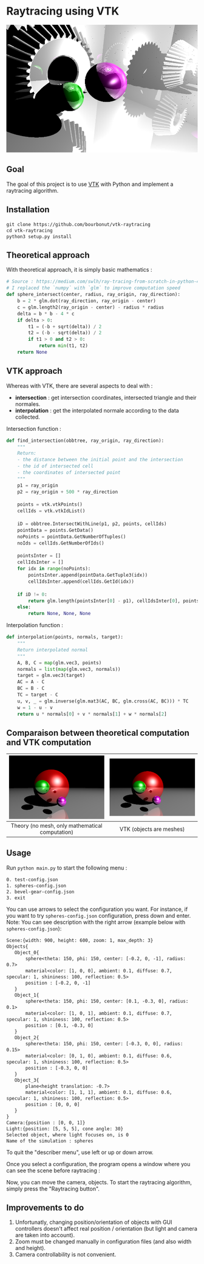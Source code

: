 # Raytracing using VTK

![](./images/bevel-gear.png)

## Goal

The goal of this project is to use [VTK](https://pypi.org/project/vtk/) with Python and implement a raytracing algorithm.

## Installation

```
git clone https://github.com/bourbonut/vtk-raytracing
cd vtk-raytracing
python3 setup.py install
```

## Theoretical approach

With theoretical approach, it is simply basic mathematics :

```python
# Source : https://medium.com/swlh/ray-tracing-from-scratch-in-python-41670e6a96f9
# I replaced the `numpy` with `glm` to improve computation speed
def sphere_intersect(center, radius, ray_origin, ray_direction):
    b = 2 * glm.dot(ray_direction, ray_origin - center)
    c = glm.length2(ray_origin - center) - radius * radius
    delta = b * b - 4 * c
    if delta > 0:
        t1 = (-b + sqrt(delta)) / 2
        t2 = (-b - sqrt(delta)) / 2
        if t1 > 0 and t2 > 0:
            return min(t1, t2)
    return None
```

## VTK approach

Whereas with VTK, there are several aspects to deal with :
- **intersection** : get intersection coordinates, intersected triangle and their normales.
- **interpolation** : get the interpolated normale according to the data collected.

Intersection function :
```python
def find_intersection(obbtree, ray_origin, ray_direction):
    """
    Return:
    - the distance between the initial point and the intersection
    - the id of intersected cell
    - the coordinates of intersected point
    """
    p1 = ray_origin
    p2 = ray_origin + 500 * ray_direction

    points = vtk.vtkPoints()
    cellIds = vtk.vtkIdList()

    iD = obbtree.IntersectWithLine(p1, p2, points, cellIds)
    pointData = points.GetData()
    noPoints = pointData.GetNumberOfTuples()
    noIds = cellIds.GetNumberOfIds()

    pointsInter = []
    cellIdsInter = []
    for idx in range(noPoints):
        pointsInter.append(pointData.GetTuple3(idx))
        cellIdsInter.append(cellIds.GetId(idx))

    if iD != 0:
        return glm.length(pointsInter[0] - p1), cellIdsInter[0], pointsInter[0]
    else:
        return None, None, None
```

Interpolation function :
```python
def interpolation(points, normals, target):
    """
    Return interpolated normal
    """
    A, B, C = map(glm.vec3, points)
    normals = list(map(glm.vec3, normals))
    target = glm.vec3(target)
    AC = A - C
    BC = B - C
    TC = target - C
    u, v, _ = glm.inverse(glm.mat3(AC, BC, glm.cross(AC, BC))) * TC
    w = 1 - u - v
    return u * normals[0] + v * normals[1] + w * normals[2]
```

## Comparaison between theoretical computation and VTK computation

|    ![](./images/theoretical-raytracing.png)     | ![](./images/spheres.png) |
| :---------------------------------------------: | :-----------------------: |
| Theory (no mesh, only mathematical computation) | VTK (objects are meshes)  |

## Usage

Run `python main.py` to start the following menu :
```
0. test-config.json
1. spheres-config.json
2. bevel-gear-config.json
3. exit
```

You can use arrows to select the configuration you want. For instance, if you want to try `spheres-config.json` configuration, press down and enter.
Note: You can see description with the right arrow (example below with `spheres-config.json`):
```
Scene:{width: 900, height: 600, zoom: 1, max_depth: 3}
Objects{
   Object_0{
       sphere<theta: 150, phi: 150, center: [-0.2, 0, -1], radius: 0.7>
       material<color: [1, 0, 0], ambient: 0.1, diffuse: 0.7, specular: 1, shininess: 100, reflection: 0.5>
       position : [-0.2, 0, -1]
   }
   Object_1{
       sphere<theta: 150, phi: 150, center: [0.1, -0.3, 0], radius: 0.1>
       material<color: [1, 0, 1], ambient: 0.1, diffuse: 0.7, specular: 1, shininess: 100, reflection: 0.5>
       position : [0.1, -0.3, 0]
   }
   Object_2{
       sphere<theta: 150, phi: 150, center: [-0.3, 0, 0], radius: 0.15>
       material<color: [0, 1, 0], ambient: 0.1, diffuse: 0.6, specular: 1, shininess: 100, reflection: 0.5>
       position : [-0.3, 0, 0]
   }
   Object_3{
       plane<height translation: -0.7>
       material<color: [1, 1, 1], ambient: 0.1, diffuse: 0.6, specular: 1, shininess: 100, reflection: 0.5>
       position : [0, 0, 0]
   }
}
Camera:{position : [0, 0, 1]}
Light:{position: [5, 5, 5], cone angle: 30}
Selected object, where light focuses on, is 0
Name of the simulation : spheres
```
To quit the "describer menu", use left or up or down arrow.

Once you select a configuration, the program opens a window where you can see the scene before raytracing :


Now, you can move the camera, objects.
To start the raytracing algorithm, simply press the "Raytracing button".

## Improvements to do

1. Unfortunatly, changing position/orientation of objects with GUI controllers doesn't affect real position / orientation (but light and camera are taken into account).
2. Zoom must be changed manually in configuration files (and also width and height).
3. Camera controllability is not convenient.
